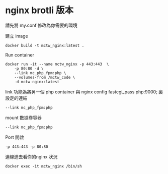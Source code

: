 # nginx brotli 版本

請先將 my.conf 修改為你需要的環境

建立 image
```
docker build -t mctw_nginx:latest .
```

Run container
```
docker run -it --name mctw_nginx -p 443:443  \
    -p 80:80 -d \
    --link mc_php_fpm:php \
    --volumes-from /mctw_code \
    -d mctw-nginx:latest
```
link 功能為將另一個 php container 與 nginx config fastcgi_pass php:9000; 裏設定的連結
```
--link mc_php_fpm:php
```
mount 數據卷容器
```
--link mc_php_fpm:php
```
Port 開啟
```
-p 443:443 -p 80:80
```
連線進去看你的nginx 狀況
```
docker exec -it mctw_nginx /bin/sh
```